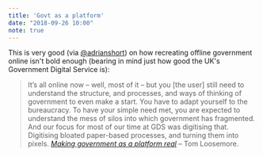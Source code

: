 ```yaml
---
title: 'Govt as a platform'
date: "2018-09-26 10:00"
note: true
---
```


This is very good (via [@adrianshort](https://mobile.twitter.com/adrianshort)) on how recreating offline government online isn't bold enough (bearing in mind just how good the UK's Government Digital Service is):

<blockquote><p>It’s all online now – well, most of it – but you [the user] still need to understand the structure, and processes, and ways of thinking of government to even make a start. You have to adapt yourself to the bureaucracy. To have your simple need met, you are expected to understand the mess of silos into which government has fragmented. And our focus for most of our time at GDS was digitising that. Digitising bloated paper-based processes, and turning them into pixels. <cite><a href="https://public.digital/2018/09/25/making-government-as-a-platform-real/">Making government as a platform real</a></cite> – Tom Loosemore.</p></blockquote>
